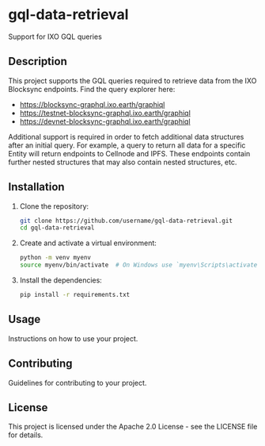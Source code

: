 # gql-data-retrieval
Support for IXO GQL queries

## Description
This project supports the GQL queries required to retrieve data from the IXO Blocksync endpoints.
Find the query explorer here:
- https://blocksync-graphql.ixo.earth/graphiql
- https://testnet-blocksync-graphql.ixo.earth/graphiql
- https://devnet-blocksync-graphql.ixo.earth/graphiql

Additional support is required in order to fetch additional data structures after an initial query.
For example, a query to return all data for a specific Entity will return endpoints to Cellnode and IPFS.
These endpoints contain further nested structures that may also contain nested structures, etc.

## Installation
1. Clone the repository:
    ```sh
    git clone https://github.com/username/gql-data-retrieval.git
    cd gql-data-retrieval
    ```

2. Create and activate a virtual environment:
    ```sh
    python -m venv myenv
    source myenv/bin/activate  # On Windows use `myenv\Scripts\activate`
    ```

3. Install the dependencies:
    ```sh
    pip install -r requirements.txt
    ```

## Usage
Instructions on how to use your project.

## Contributing
Guidelines for contributing to your project.

## License
This project is licensed under the Apache 2.0 License - see the LICENSE file for details.